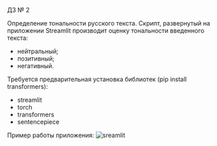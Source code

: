 ДЗ № 2

Определение тональности русского текста.
Скрипт, развернутый на приложении Streamlit производит оценку тональности введенного текста:
- нейтральный;
- позитивный;
- негативный.


Требуется предварительная установка библиотек (pip install transformers):
- streamlit
- torch
- transformers
- sentencepiece

Пример работы приложения:
![sreamlit](https://github.com/mlteamurfu2325/swe/assets/120043438/103dddd8-13bd-4b9e-8fac-fa3a3b21b434)
